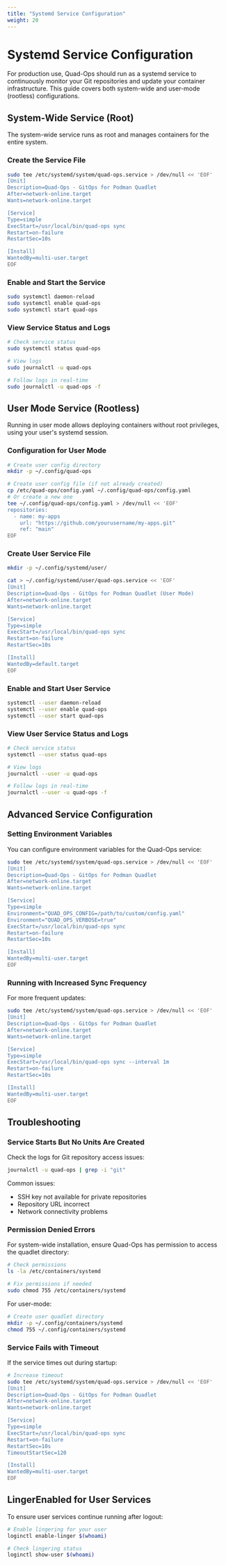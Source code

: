 ```yaml
---
title: "Systemd Service Configuration"
weight: 20
---
```


# Systemd Service Configuration

For production use, Quad-Ops should run as a systemd service to continuously monitor your Git repositories and update your container infrastructure. This guide covers both system-wide and user-mode (rootless) configurations.

## System-Wide Service (Root)

The system-wide service runs as root and manages containers for the entire system.

### Create the Service File

```bash
sudo tee /etc/systemd/system/quad-ops.service > /dev/null << 'EOF'
[Unit]
Description=Quad-Ops - GitOps for Podman Quadlet
After=network-online.target
Wants=network-online.target

[Service]
Type=simple
ExecStart=/usr/local/bin/quad-ops sync
Restart=on-failure
RestartSec=10s

[Install]
WantedBy=multi-user.target
EOF
```

### Enable and Start the Service

```bash
sudo systemctl daemon-reload
sudo systemctl enable quad-ops
sudo systemctl start quad-ops
```

### View Service Status and Logs

```bash
# Check service status
sudo systemctl status quad-ops

# View logs
sudo journalctl -u quad-ops

# Follow logs in real-time
sudo journalctl -u quad-ops -f
```

## User Mode Service (Rootless)

Running in user mode allows deploying containers without root privileges, using your user's systemd session.

### Configuration for User Mode

```bash
# Create user config directory
mkdir -p ~/.config/quad-ops

# Create user config file (if not already created)
cp /etc/quad-ops/config.yaml ~/.config/quad-ops/config.yaml
# Or create a new one
tee ~/.config/quad-ops/config.yaml > /dev/null << 'EOF'
repositories:
  - name: my-apps
    url: "https://github.com/yourusername/my-apps.git"
    ref: "main"
EOF
```

### Create User Service File

```bash
mkdir -p ~/.config/systemd/user/

cat > ~/.config/systemd/user/quad-ops.service << 'EOF'
[Unit]
Description=Quad-Ops - GitOps for Podman Quadlet (User Mode)
After=network-online.target
Wants=network-online.target

[Service]
Type=simple
ExecStart=/usr/local/bin/quad-ops sync
Restart=on-failure
RestartSec=10s

[Install]
WantedBy=default.target
EOF
```

### Enable and Start User Service

```bash
systemctl --user daemon-reload
systemctl --user enable quad-ops
systemctl --user start quad-ops
```

### View User Service Status and Logs

```bash
# Check service status
systemctl --user status quad-ops

# View logs
journalctl --user -u quad-ops

# Follow logs in real-time
journalctl --user -u quad-ops -f
```

## Advanced Service Configuration

### Setting Environment Variables

You can configure environment variables for the Quad-Ops service:

```bash
sudo tee /etc/systemd/system/quad-ops.service > /dev/null << 'EOF'
[Unit]
Description=Quad-Ops - GitOps for Podman Quadlet
After=network-online.target
Wants=network-online.target

[Service]
Type=simple
Environment="QUAD_OPS_CONFIG=/path/to/custom/config.yaml"
Environment="QUAD_OPS_VERBOSE=true"
ExecStart=/usr/local/bin/quad-ops sync
Restart=on-failure
RestartSec=10s

[Install]
WantedBy=multi-user.target
EOF
```

### Running with Increased Sync Frequency

For more frequent updates:

```bash
sudo tee /etc/systemd/system/quad-ops.service > /dev/null << 'EOF'
[Unit]
Description=Quad-Ops - GitOps for Podman Quadlet
After=network-online.target
Wants=network-online.target

[Service]
Type=simple
ExecStart=/usr/local/bin/quad-ops sync --interval 1m
Restart=on-failure
RestartSec=10s

[Install]
WantedBy=multi-user.target
EOF
```

## Troubleshooting

### Service Starts But No Units Are Created

Check the logs for Git repository access issues:

```bash
journalctl -u quad-ops | grep -i "git"
```

Common issues:
- SSH key not available for private repositories
- Repository URL incorrect
- Network connectivity problems

### Permission Denied Errors

For system-wide installation, ensure Quad-Ops has permission to access the quadlet directory:

```bash
# Check permissions
ls -la /etc/containers/systemd

# Fix permissions if needed
sudo chmod 755 /etc/containers/systemd
```

For user-mode:

```bash
# Create user quadlet directory
mkdir -p ~/.config/containers/systemd
chmod 755 ~/.config/containers/systemd
```

### Service Fails with Timeout

If the service times out during startup:

```bash
# Increase timeout
sudo tee /etc/systemd/system/quad-ops.service > /dev/null << 'EOF'
[Unit]
Description=Quad-Ops - GitOps for Podman Quadlet
After=network-online.target
Wants=network-online.target

[Service]
Type=simple
ExecStart=/usr/local/bin/quad-ops sync
Restart=on-failure
RestartSec=10s
TimeoutStartSec=120

[Install]
WantedBy=multi-user.target
EOF
```

## LingerEnabled for User Services

To ensure user services continue running after logout:

```bash
# Enable lingering for your user
loginctl enable-linger $(whoami)

# Check lingering status
loginctl show-user $(whoami)
```